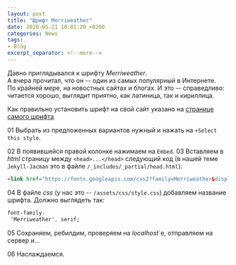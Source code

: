 ```yaml
---
layout: post  
title: "Шрифт Merriweather"  
date: 2020-05-21 10:01:20 +0200
categories: News
tags: 
- Blog
excerpt_separator: <!--more-->
---
```


Давно приглядывался к шрифту *Merriweather*.  
А вчера прочитал, что он -- один из самых популярный в Интернете.  
По крайней мере, на новостных сайтах и блогах. И это -- справедливо: читается хорошо, выглядит приятно, как латиница, так и кириллица.  
<!--more-->
Как правильно установить шрифт на свой сайт указано на [странице самого шрифта](https://fonts.google.com/specimen/Merriweather?_escaped_fragment_&query=Merriweather)  

01 Выбрать из предложенных вариантов нужный и нажать на `+Select this style`.

02 В появившейся правой колонке нажимаем на `Embed`.
03 Вставляем в *html* страницу между `<head>...</head>` следующий код (в нашей теме `Jekyll-Jacman` это в файле `/_includes/_partial/head.html`):

```html  
<link href="https://fonts.googleapis.com/css2?family=Merriweather&display=swap" rel="stylesheet">
  ```  

04 В файле *css* (у нас это -- `/assets/css/style.css`) добавляем название шрифта. Должно выглядеть так:  

 ``` css
font-family:
  'Merriweather', serif;
  ```  

05 Сохраняем, ребилдим, проверяем на *localhost*`e, отправляем на сервер и...  

06 Наслаждаемся.
